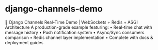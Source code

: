 # django-channels-demo
🚀 Django Channels Real-Time Demo | WebSockets + Redis + ASGI Architecture A production-grade example featuring: • Real-time chat with message history  • Push notification system • Async/Sync consumers comparison • Redis channel layer implementation • Complete with docs &amp; deployment guides
